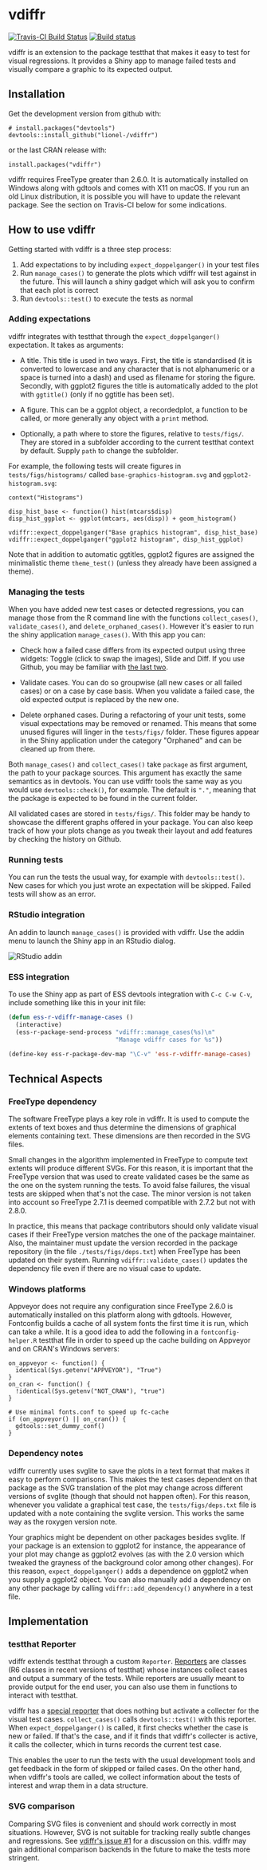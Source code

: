 
# vdiffr

[![Travis-CI Build Status](https://travis-ci.org/lionel-/vdiffr.svg?branch=master)](https://travis-ci.org/lionel-/vdiffr)
[![Build status](https://ci.appveyor.com/api/projects/status/github/lionel-/vdiffr?branch=master)](https://ci.appveyor.com/project/lionel-/vdiffr)

vdiffr is an extension to the package testthat that makes it easy to
test for visual regressions. It provides a Shiny app to manage failed
tests and visually compare a graphic to its expected output.


## Installation

Get the development version from github with:

```{r}
# install.packages("devtools")
devtools::install_github("lionel-/vdiffr")
```

or the last CRAN release with:

```{r}
install.packages("vdiffr")
```

vdiffr requires FreeType greater than 2.6.0. It is automatically
installed on Windows along with gdtools and comes with X11 on
macOS. If you run an old Linux distribution, it is possible you will
have to update the relevant package. See the section on Travis-CI
below for some indications.


## How to use vdiffr

Getting started with vdiffr is a three step process:

1) Add expectations to by including `expect_doppelganger()` in your test files
1) Run `manage_cases()` to generate the plots which vdiffr will test against in 
the future. This will launch a shiny gadget which will ask you to confirm
that each plot is correct
1) Run `devtools::test()` to execute the tests as normal

### Adding expectations

vdiffr integrates with testthat through the `expect_doppelganger()`
expectation. It takes as arguments:

- A title. This title is used in two ways. First, the title is
  standardised (it is converted to lowercase and any character that is
  not alphanumeric or a space is turned into a dash) and used as
  filename for storing the figure. Secondly, with ggplot2 figures the
  title is automatically added to the plot with `ggtitle()` (only if
  no ggtitle has been set).

- A figure. This can be a ggplot object, a recordedplot, a function to
  be called, or more generally any object with a `print` method.

- Optionally, a path where to store the figures, relative to
  `tests/figs/`. They are stored in a subfolder according to the
  current testthat context by default. Supply `path` to change the
  subfolder.

For example, the following tests will create figures in
`tests/figs/histograms/` called `base-graphics-histogram.svg` and
`ggplot2-histogram.svg`:

```{r}
context("Histograms")

disp_hist_base <- function() hist(mtcars$disp)
disp_hist_ggplot <- ggplot(mtcars, aes(disp)) + geom_histogram()

vdiffr::expect_doppelganger("Base graphics histogram", disp_hist_base)
vdiffr::expect_doppelganger("ggplot2 histogram", disp_hist_ggplot)
```

Note that in addition to automatic ggtitles, ggplot2 figures are
assigned the minimalistic theme `theme_test()` (unless they already
have been assigned a theme).

### Managing the tests

When you have added new test cases or detected regressions, you can
manage those from the R command line with the functions
`collect_cases()`, `validate_cases()`, and `delete_orphaned_cases()`.
However it's easier to run the shiny application `manage_cases()`.
With this app you can:

- Check how a failed case differs from its expected output using three
  widgets: Toggle (click to swap the images), Slide and Diff. If you
  use Github, you may be familiar with [the last two](https://github.com/blog/817-behold-image-view-modes).

- Validate cases. You can do so groupwise (all new cases or all failed
  cases) or on a case by case basis. When you validate a failed case,
  the old expected output is replaced by the new one.

- Delete orphaned cases. During a refactoring of your unit tests, some
  visual expectations may be removed or renamed. This means that some
  unused figures will linger in the `tests/figs/` folder. These
  figures appear in the Shiny application under the category
  "Orphaned" and can be cleaned up from there.

Both `manage_cases()` and `collect_cases()` take `package` as first
argument, the path to your package sources. This argument has exactly
the same semantics as in devtools. You can use vdiffr tools the same
way as you would use `devtools::check()`, for example. The default is
`"."`, meaning that the package is expected to be found in the current
folder.

All validated cases are stored in `tests/figs/`. This folder may be
handy to showcase the different graphs offered in your package. You
can also keep track of how your plots change as you tweak their layout
and add features by checking the history on Github.

### Running tests

You can run the tests the usual way, for example with
`devtools::test()`. New cases for which you just wrote an expectation
will be skipped. Failed tests will show as an error.

### RStudio integration

An addin to launch `manage_cases()` is provided with vdiffr. Use the
addin menu to launch the Shiny app in an RStudio dialog.

![RStudio addin](https://raw.githubusercontent.com/lionel-/vdiffr/readme/rstudio-vdiffr.png)


### ESS integration

To use the Shiny app as part of ESS devtools integration with `C-c C-w
C-v`, include something like this in your init file:

```lisp
(defun ess-r-vdiffr-manage-cases ()
  (interactive)
  (ess-r-package-send-process "vdiffr::manage_cases(%s)\n"
                              "Manage vdiffr cases for %s"))

(define-key ess-r-package-dev-map "\C-v" 'ess-r-vdiffr-manage-cases)
```


## Technical Aspects

### FreeType dependency

The software FreeType plays a key role in vdiffr. It is used to
compute the extents of text boxes and thus determine the dimensions of
graphical elements containing text. These dimensions are then recorded
in the SVG files.

Small changes in the algorithm implemented in FreeType to compute text
extents will produce different SVGs. For this reason, it is important
that the FreeType version that was used to create validated cases be
the same as the one on the system running the tests. To avoid false
failures, the visual tests are skipped when that's not the case. The
minor version is not taken into account so FreeType 2.7.1 is deemed
compatible with 2.7.2 but not with 2.8.0.

In practice, this means that package contributors should only validate
visual cases if their FreeType version matches the one of the package
maintainer. Also, the maintainer must update the version recorded in
the package repository (in the file `./tests/figs/deps.txt`) when
FreeType has been updated on their system. Running
`vdiffr::validate_cases()` updates the dependency file even if there
are no visual case to update.


### Windows platforms

Appveyor does not require any configuration since FreeType 2.6.0 is
automatically installed on this platform along with gdtools. However,
Fontconfig builds a cache of all system fonts the first time it is
run, which can take a while. It is a good idea to add the following in
a `fontconfig-helper.R` testthat file in order to speed up the cache
building on Appveyor and on CRAN's Windows servers:

```{r}
on_appveyor <- function() {
  identical(Sys.getenv("APPVEYOR"), "True")
}
on_cran <- function() {
  !identical(Sys.getenv("NOT_CRAN"), "true")
}

# Use minimal fonts.conf to speed up fc-cache
if (on_appveyor() || on_cran()) {
  gdtools::set_dummy_conf()
}
```


### Dependency notes

vdiffr currently uses svglite to save the plots in a text format that
makes it easy to perform comparisons. This makes the test cases
dependent on that package as the SVG translation of the plot may
change across different versions of svglite (though that should not
happen often). For this reason, whenever you validate a graphical test
case, the `tests/figs/deps.txt` file is updated with a note containing
the svglite version. This works the same way as the roxygen version
note.

Your graphics might be dependent on other packages besides svglite. If
your package is an extension to ggplot2 for instance, the appearance
of your plot may change as ggplot2 evolves (as with the 2.0 version
which tweaked the grayness of the background color among other
changes). For this reason, `expect_doppelganger()` adds a dependence
on ggplot2 when you supply a ggplot2 object. You can also manually add
a dependency on any other package by calling `vdiffr::add_dependency()`
anywhere in a test file.


## Implementation

### testthat Reporter

vdiffr extends testthat through a custom `Reporter`.
[Reporters](https://github.com/hadley/testthat/blob/master/R/reporter.R)
are classes (R6 classes in recent versions of testthat) whose
instances collect cases and output a summary of the tests. While
reporters are usually meant to provide output for the end user, you
can also use them in functions to interact with testthat.

vdiffr has a
[special reporter](https://github.com/lionel-/vdiffr/blob/master/R/testthat-reporter.R)
that does nothing but activate a collecter for the visual test
cases. `collect_cases()` calls `devtools::test()` with this
reporter. When `expect_doppelganger()` is called, it first checks
whether the case is new or failed. If that's the case, and if it finds
that vdiffr's collecter is active, it calls the collecter, which in
turns records the current test case.

This enables the user to run the tests with the usual development
tools and get feedback in the form of skipped or failed cases. On the
other hand, when vdiffr's tools are called, we collect information
about the tests of interest and wrap them in a data structure.


### SVG comparison

Comparing SVG files is convenient and should work correctly in most
situations. However, SVG is not suitable for tracking really subtle
changes and regressions. See
[vdiffr's issue #1](https://github.com/lionel-/vdiffr/issues/1) for a
discussion on this. vdiffr may gain additional comparison backends in
the future to make the tests more stringent.
